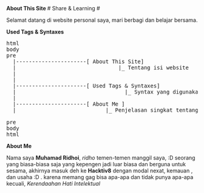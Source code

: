 <html>
<body>
<strong> About This Site </strong>
# Share & Learning #
<p>Selamat datang di website personal saya, mari berbagi dan belajar bersama. </p>

<strong> Used Tags & Syntaxes </strong>
<pre>
html
body
pre
  |----------------------[ About This Site]
  |                                |_ Tentang isi website
  |
  |
  |----------------------[ Used Tags & Syntaxes]
  |                                  |_ Syntax yang digunakan
  |
  |----------------------[ About Me ]
  |                            |_ Penjelasan singkat tentang diri

pre
body
html
</pre>
<strong> About Me </strong>
<p> Nama saya <strong>Muhamad Ridhoi</strong>, <i>ridho</i> temen-temen manggil saya, :D
seorang yang biasa-biasa saja yang kepengen jadi luar biasa dan berguna untuk sesama, akhirnya masuk deh ke <strong>Hacktiv8</strong> dengan modal nexat, kemauan , dan usaha :D . karena memang gag bisa apa-apa dan tidak punya apa-apa kecuali, <i>Kerendaahan Hati Intelektual</i> </p>
</body>
</html>
